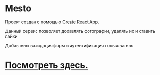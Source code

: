 # Mesto

Проект создан с помощью [Create React App](https://github.com/facebook/create-react-app).

Данный сервис позволяет добавлять фотографии, удалять их и ставить лайки.

Добавлены валидация форм и аутентификация пользователя

# [Посмотреть здесь.](https://ger-an-a.github.io/mesto-react/)
